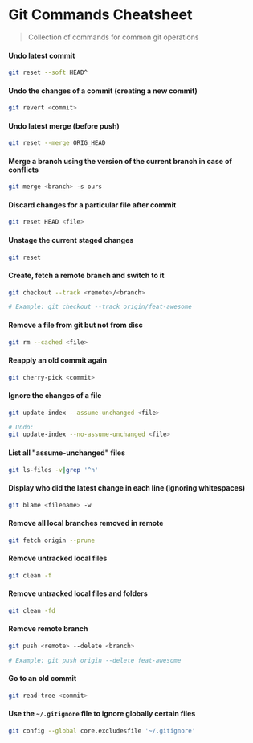 # Git Commands Cheatsheet

> Collection of commands for common git operations


#### Undo latest commit
```sh
git reset --soft HEAD^
```

#### Undo the changes of a commit (creating a new commit)
```sh
git revert <commit>
```

#### Undo latest merge (before push)
```sh
git reset --merge ORIG_HEAD
```

#### Merge a branch using the version of the current branch in case of conflicts
```sh
git merge <branch> -s ours
```

#### Discard changes for a particular file after commit
```sh
git reset HEAD <file>
```

#### Unstage the current staged changes
```sh
git reset
```

#### Create, fetch a remote branch and switch to it
```sh
git checkout --track <remote>/<branch>

# Example: git checkout --track origin/feat-awesome
```

#### Remove a file from git but not from disc
```sh
git rm --cached <file>
```

#### Reapply an old commit again
```sh
git cherry-pick <commit>
```

#### Ignore the changes of a file
```sh
git update-index --assume-unchanged <file>

# Undo:
git update-index --no-assume-unchanged <file>
```

#### List all "assume-unchanged" files
```sh
git ls-files -v|grep '^h'
```

#### Display who did the latest change in each line (ignoring whitespaces)
```sh
git blame <filename> -w
```

#### Remove all local branches removed in remote
```sh
git fetch origin --prune
```

#### Remove untracked local files
```sh
git clean -f
```

#### Remove untracked local files and folders
```sh
git clean -fd
```

#### Remove remote branch
```sh
git push <remote> --delete <branch>

# Example: git push origin --delete feat-awesome
```

#### Go to an old commit
```sh
git read-tree <commit>
```

#### Use the `~/.gitignore` file to ignore globally certain files
```sh
git config --global core.excludesfile '~/.gitignore'
```
